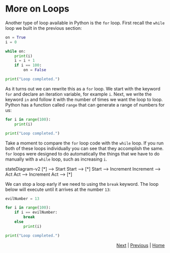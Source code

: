 # More on Loops

Another type of loop available in Python is the `for` loop. First recall the `while` loop we built in the previous section:
```python
on = True
i = 0

while on:
    print(i)
    i = i + 1
    if i == 100:
        on = False

print("Loop completed.")
```

As it turns out we can rewrite this as a `for` loop. We start with the keyword `for` and declare an iteration variable, for example `i`. Next, we write the keyword `in` and follow it with the number of times we want the loop to loop. Python has a function called `range` that can generate a range of numbers for us:
```python
for i in range(100):
    print(i)

print("Loop completed.")
```
Take a moment to compare the `for` loop code with the `while` loop. If you run both of these loops individually you can see that they accomplish the same.
`for` loops were designed to do automatically the things that we have to do manually with a `while` loop, such as increasing `i`.

<script src="https://cdn.jsdelivr.net/npm/mermaid/dist/mermaid.min.js"></script>
<script>mermaid.initialize({startOnLoad:true});</script>
<div class="mermaid">
stateDiagram-v2 
    [*] --> Start
    Start --> [*]
    Start --> Increment
    Increment --> Act
    Act --> Increment
    Act --> [*]
</div>

We can stop a loop early if we need to using the `break` keyword. The loop below will execute until it arrives at the number `13`:
```python
evilNumber = 13

for i in range(100):
    if i == evilNumber:
        break
    else 
        print(i)

print("Loop completed.")
```

<div style="text-align: right">
<a href="function.html">Next</a> | 
<a href="loop.html">Previous</a> | 
<a href="../index.html">Home</a>
</div>